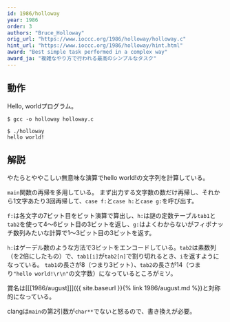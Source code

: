 ```yaml
---
id: 1986/holloway
year: 1986
order: 3
authors: "Bruce_Holloway"
orig_url: "https://www.ioccc.org/1986/holloway/holloway.c"
hint_url: "https://www.ioccc.org/1986/holloway/hint.html"
award: "Best simple task performed in a complex way"
award_ja: "複雑なやり方で行われる最高のシンプルなタスク"
---
```


## 動作

Hello, worldプログラム。

```
$ gcc -o holloway holloway.c

$ ./holloway
hello world!
```

## 解説

やたらとややこしい無意味な演算でhello world!の文字列を計算している。

`main`関数の再帰を多用している。
まず出力する文字数の数だけ再帰し、それから1文字あたり3回再帰して、`case f:`と`case h:`と`case g:`を呼び出す。

`f:`は各文字の7ビット目をビット演算で算出し、`h:`は謎の定数テーブル`tab1`と`tab2`を使って4～6ビット目の3ビットを返し、`g:`はよくわからないがフィボナッチ数列みたいな計算で1～3ビット目の3ビットを返す。

`h:`はゲーデル数のような方法で3ビットをエンコードしている。`tab2`は素数列（を2倍にしたもの）で、`tab1[i]`が`tab2[n]`で割り切れるとき、`i`を返すようになっている。
`tab1`の長さが8（つまり3ビット）、`tab2`の長さが14（つまり`"hello world!\r\n"`の文字数）になっているところがミソ。

賞名は[[[1986/august]]]({{ site.baseurl }}{% link 1986/august.md %})と対称的になっている。

clangは`main`の第2引数が`char**`でないと怒るので、書き換えが必要。
